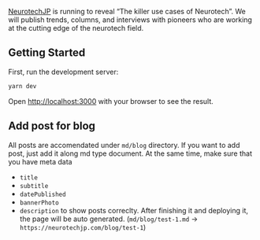 [NeurotechJP](https://neurotechjp.com) is running to reveal “The killer use cases of Neurotech”. We will publish trends, columns, and interviews with pioneers who are working at the cutting edge of the neurotech field.

## Getting Started

First, run the development server:

```bash
yarn dev
```

Open [http://localhost:3000](http://localhost:3000) with your browser to see the result.

## Add post for blog

All posts are accomendated under `md/blog` directory.
If you want to add post, just add it along md type document. At the same time, make sure that you have meta data

- `title`
- `subtitle`
- `datePublished`
- `bannerPhoto`
- `description`
  to show posts correclty.
  After finishing it and deploying it, the page will be auto generated.
  (`md/blog/test-1.md` -> `https://neurotechjp.com/blog/test-1`)
